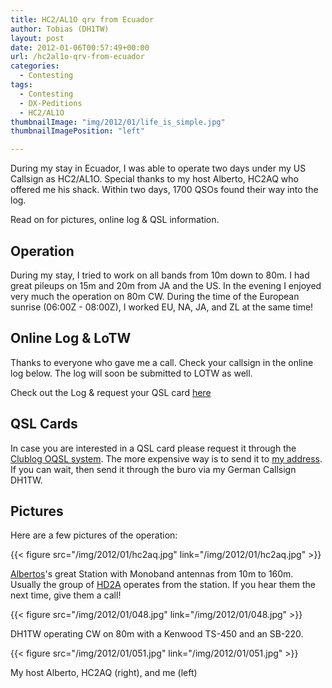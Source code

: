 ```yaml
---
title: HC2/AL1O qrv from Ecuador
author: Tobias (DH1TW)
layout: post
date: 2012-01-06T00:57:49+00:00
url: /hc2al1o-qrv-from-ecuador
categories:
  - Contesting
tags:
  - Contesting
  - DX-Peditions
  - HC2/AL1O
thumbnailImage: "img/2012/01/life_is_simple.jpg"
thumbnailImagePosition: "left"

---
```

During my stay in Ecuador, I was able to operate two days under my US Callsign as HC2/AL1O. Special thanks to my host Alberto, HC2AQ who offered me his shack. Within two days, 1700 QSOs found their way into the log.

Read on for pictures, online log & QSL information.
<!--more-->

## Operation

During my stay, I tried to work on all bands from 10m down to 80m. I had great pileups on 15m and 20m from JA and the US. In the evening I enjoyed very much the operation on 80m CW. During the time of the European sunrise (06:00Z - 08:00Z), I worked EU, NA, JA, and ZL at the same time!

## Online Log & LoTW

Thanks to everyone who gave me a call. Check your callsign in the online log below. The log will soon be submitted to LOTW as well.

Check out the Log & request your QSL card [here][1]

## QSL Cards

In case you are interested in a QSL card please request it through the [Clublog OQSL system](https://secure.clublog.org/logsearch/HC2/AL1O). The more expensive way is to send it to [my address](https://qrz.com/db/dh1tw). If you can wait, then send it through the buro via my German Callsign DH1TW.

## Pictures

Here are a few pictures of the operation:

{{< figure src="/img/2012/01/hc2aq.jpg" link="/img/2012/01/hc2aq.jpg" >}}

[Albertos](https://qrz.com/db/hc2aq)'s great Station with Monoband antennas from 10m to 160m. Usually the group of 
[HD2A](https://qrz.com/db/hd2a) operates from the station. If you hear them the next time, give them a call!

{{< figure src="/img/2012/01/048.jpg" link="/img/2012/01/048.jpg" >}}

DH1TW operating CW on 80m with a Kenwood TS-450 and an SB-220.

{{< figure src="/img/2012/01/051.jpg" link="/img/2012/01/051.jpg" >}}

My host Alberto, HC2AQ (right), and me (left)

[1]: https://secure.clublog.org/logsearch/HC2/AL1O